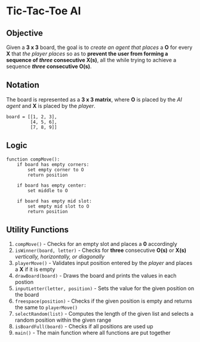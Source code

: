 # Tic-Tac-Toe AI

## Objective

Given a **3 x 3** board, the goal is to *create an agent that places* a **O** for every **X** that *the player places* so as to **prevent the user from forming a sequence of
*three* consecutive X(s)**, all the while trying to achieve a sequence ***three* consecutive O(s)**.

## Notation

The board is represented as a **3 x 3 matrix**, where **O** is placed by the *AI agent* and **X** is placed by the *player*.

    board = [[1, 2, 3],
             [4, 5, 6],
             [7, 8, 9]]

## Logic

    function compMove():
        if board has empty corners:
            set empty corner to O
            return position

        if board has empty center:
            set middle to O
            
        if board has empty mid slot:
            set empty mid slot to O
            return position
            
## Utility Functions

1. `compMove()` - Checks for an empty slot and places a **0** accordingly
2. `isWinner(board, letter)` - Checks for **three** consecutive **O(s)** or **X(s)** *vertically, horizontally, or diagonally*
3. `playerMove()` - Validates input position entered by the *player* and places a **X** if it is empty
4. `drawBoard(board)` - Draws the board and prints the values in each postion
5. `inputLetter(letter, position)` - Sets the value for the given position on the board
6. `freespace(position)` - Checks if the given position is empty and returns the same to `playerMove()`
7. `selectRandom(list)` - Computes the length of the given list and selects a random position within the given range
8. `isBoardFull(board)` - Checks if all positions are used up
9. `main()` - The main function where all functions are put together
